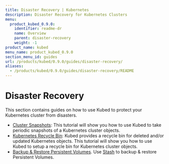 ```yaml
---
title: Disaster Recovery | Kubernetes
description: Disaster Recovery for Kubernetes Clusters
menu:
  product_kubed_0.9.0:
    identifier: readme-dr
    name: Overview
    parent: disaster-recovery
    weight: -1
product_name: kubed
menu_name: product_kubed_0.9.0
section_menu_id: guides
url: /products/kubed/0.9.0/guides/disaster-recovery/
aliases:
  - /products/kubed/0.9.0/guides/disaster-recovery/README
---
```


# Disaster Recovery

This section contains guides on how to use Kubed to protect your Kubernetes cluster from disasters.

  - [Cluster Snapshots](/docs/guides/disaster-recovery/cluster-snapshot.md): This tutorial will show you how to use Kubed to take periodic snapshots of a Kubernetes cluster objects.
  - [Kubernetes Recycle Bin](/docs/guides/disaster-recovery/recycle-bin.md): Kubed provides a recycle bin for deleted and/or updated Kubernetes objects. This tutorial will show you how to use Kubed to setup a recycle bin for Kubernetes cluster objects.
  - [Backup & Restore Persistent Volumes](/docs/guides/disaster-recovery/stash.md). Use [Stash](https://appscode.com/products/stash) to backup & restore Persistent Volumes.

